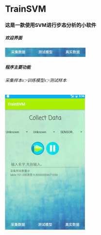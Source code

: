 # TrainSVM

### 这是一款使用SVM进行步态分析的小软件

##### 欢迎界面
![logo](https://github.com/NanZZZZZZ/SVMProj/blob/master/Shoots/1.png)

##### 程序主要功能

###### 采集样本👉训练模型👉测试样本

![](https://github.com/NanZZZZZZ/SVMProj/blob/master/Shoots/2.png)

